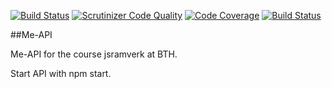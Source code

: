 [![Build Status](https://travis-ci.com/ChalleStr/jsRamverk-backend.svg?branch=master)](https://travis-ci.com/ChalleStr/jsRamverk-backend)
[![Scrutinizer Code Quality](https://scrutinizer-ci.com/g/ChalleStr/jsRamverk-backend/badges/quality-score.png?b=master)](https://scrutinizer-ci.com/g/ChalleStr/jsRamverk-backend/?branch=master)
[![Code Coverage](https://scrutinizer-ci.com/g/ChalleStr/jsRamverk-backend/badges/coverage.png?b=master)](https://scrutinizer-ci.com/g/ChalleStr/jsRamverk-backend/?branch=master)
[![Build Status](https://scrutinizer-ci.com/g/ChalleStr/jsRamverk-backend/badges/build.png?b=master)](https://scrutinizer-ci.com/g/ChalleStr/jsRamverk-backend/build-status/master)

##Me-API

Me-API for the course jsramverk at BTH.

Start API with npm start.
